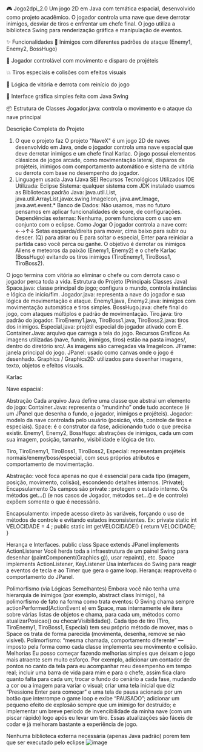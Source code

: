🎮 Jogo2dpi_2.0 Um jogo 2D em Java com temática espacial, desenvolvido como projeto acadêmico. O jogador controla uma nave que deve derrotar inimigos, desviar de tiros e enfrentar um chefe final. O jogo utiliza a biblioteca Swing para renderização gráfica e manipulação de eventos.

✨ Funcionalidades 👾 Inimigos com diferentes padrões de ataque (Enemy1, Enemy2, BossHugo)

🚀 Jogador controlável com movimento e disparo de projéteis

💥 Tiros especiais e colisões com efeitos visuais

🧠 Lógica de vitória e derrota com reinício do jogo

🎨 Interface gráfica simples feita com Java Swing

📦 Estrutura de Classes Jogador.java: controla o movimento e o ataque da nave principal

Descrição Completa do Projeto
1. O que o projeto faz
O projeto "NaveX" é um jogo 2D de naves desenvolvido em Java, onde o jogador controla uma nave espacial que deve derrotar inimigos e um chefe final Karlac. O jogo possui elementos clássicos de jogos arcade, como movimentação lateral, disparos de projéteis, inimigos com comportamento automático e sistema de vitória ou derrota com base no desempenho do jogador.
2. Linguagem usada
Java (Java SE)
Recursos Tecnológicos Utilizados
IDE Utilizada: Eclipse
Sistema: qualquer sistema com JDK instalado
usamos as Bibliotecas padrão Java:
java.util.List, java.util.ArrayList,javax.swing.ImageIcon, java.awt.Image, java.awt.event.*
Banco de Dados: Não usamos, mas no futuro pensamos em aplicar funcionalidades de score, de configurações.
Dependências externas: Nenhuma, porem funciona com o uso em conjunto com o eclipse.
Como Jogar
O jogador controla a nave com: ←→↑↓
Setas esquerda/direita para mover, cima baixo para subir ou descer. (Q) para atirar ou E para soltar o especial, Enter para reiniciar a partida caso você perca ou ganhe.
O objetivo é derrotar os inimigos Aliens e meteoros da paixão (Enemy1, Enemy2) e o chefe Karlac (BossHugo) evitando os tiros inimigos (TiroEnemy1, TiroBoss1, TiroBoss2).

O jogo termina com vitória ao eliminar o chefe ou com derrota caso o jogador perca toda a vida.
Estrutura do Projeto (Principais Classes Java)
Space.java: classe principal do jogo; configura o mundo, controla instâncias e lógica de início/fim.
Jogador.java: representa a nave do jogador e sua lógica de movimentação e ataque.
Enemy1.java, Enemy2.java: inimigos com movimentação automática e tiros simples.
BossHugo.java: chefe final do jogo, com ataques múltiplos e padrão de movimentação.
Tiro.java: tiro padrão do jogador.
TiroEnemy1.java, TiroBoss1.java, TiroBoss2.java: tiros dos inimigos.
Especial.java: projétil especial do jogador ativado com E.
Container.Java: arquivo que carrega a tela do jogo.
Recursos Graficos
As imagens utilizadas (nave, fundo, inimigos, tiros) estão na pasta images/, dentro do diretório src/.
As imagens são carregadas via ImageIcon.
JFrame: janela principal do jogo.
JPanel: usado como canvas onde o jogo é desenhado.
Graphics / Graphics2D: utilizados para desenhar imagens, texto, objetos e efeitos visuais.



Karlac
 
 

Nave espacial:
  
  
 

Abstração
Cada arquivo Java define uma classe que abstrai um elemento do jogo:
Container.Java: representa o “mundinho” onde tudo acontece (é um JPanel que desenha o fundo, o jogador, inimigos e projéteis).
Jogador: modelo da nave controlada pelo usuário (posicão, vida, controle de tiros e especiais).
Space: é o construtor da fase, adicionando tudo o que precisa existir.
Enemy1, Enemy2, BossHugo: abstrações de inimigos, cada um com sua imagem, posição, tamanho, visibilidade e lógica de tiro.

Tiro, TiroEnemy1, TiroBoss1, TiroBoss2, Especial: representam projéteis normais/enemy/boss/especial, com seus próprios atributos e comportamento de movimentação.

Abstração: você foca apenas no que é essencial para cada tipo (imagem, posição, movimento, colisão), escondendo detalhes internos. (Private);
Encapsulamento
Os campos são private : protegem o estado interno.
Os métodos get…() (e nos casos de Jogador, métodos set…() e de controle) expõem somente o que é necessário.

Encapsulamento: impede acesso direto às variáveis, forçando o uso de métodos de controle e evitando estados inconsistentes.
Ex: private static int VELOCIDADE = 4 ;
public static int getVELOCIDADE() {
		return VELOCIDADE;
	}

Herança e Interfaces.
public class Space extends JPanel implements ActionListener
Você herda toda a infraestrutura de um painel Swing para desenhar (paintComponent(Graphics g)), usar repaint(), etc.
Space implements ActionListener, KeyListener
Usa interfaces do Swing para reagir a eventos de tecla e ao Timer que gera o game loop.
Herança: reaproveita o comportamento do JPanel.

Polimorfismo (via Lógicas Semelhantes)
Embora você não tenha uma hierarquia de inimigos (por exemplo, abstract class Inimigo), há polimorfismo de fato na forma como trata eventos:
O Swing chama sempre actionPerformed(ActionEvent e) em Space, mas internamente ele itera sobre várias listas de objetos e chama, para cada um, métodos como atualizarPosicao() ou checarVisibilidade().
Cada tipo de tiro (Tiro, TiroEnemy1, TiroBoss1, Especial) tem seu próprio método de mover, mas o Space os trata de forma parecida (movimenta, desenha, remove se não visível).
Polimorfismo: “mesma chamada, comportamento diferente” — imposto pela forma como cada classe implementa seu movimento e colisão.
Melhorias
Eu posso começar fazendo melhorias simples que deixam o jogo mais atraente sem muito esforço. Por exemplo, adicionar um contador de pontos no canto da tela para eu acompanhar meu desempenho em tempo real; incluir uma barra de vida para mim e para o chefe, assim fica claro quanto falta para cada um; trocar o fundo do cenário a cada fase, mudando a cor ou a imagem para variar o visual; criar uma tela inicial que diz “Pressione Enter para começar” e uma tela de pausa acionada por um botão que interrompe o game loop e exibe “PAUSADO”; adicionar um pequeno efeito de explosão sempre que um inimigo for destruído; e implementar um breve período de invencibilidade da minha nave (com um piscar rápido) logo após eu levar um tiro. Essas atualizações são fáceis de codar e já melhoram bastante a experiência de jogo.

Nenhuma biblioteca externa necessária (apenas Java padrão) porem tem que ser executado pelo eclipse
![image](https://github.com/user-attachments/assets/501a50ff-3c87-4098-876c-ae2a2b76a101)
